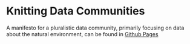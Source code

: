 # Knitting Data Communities

A manifesto for a pluralistic data community, primarily focusing on data about the natural environment, can be found in 
[Github Pages](https://amb26.github.io/knitting-data-communities/manifesto/)
